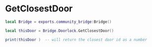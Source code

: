 # GetClosestDoor

```lua
local Bridge = exports.community_bridge:Bridge()

local thisDoor = Bridge.Doorlock.GetClosestDoor()

print(thisDoor )  -- will return the closest door id as a number
```

